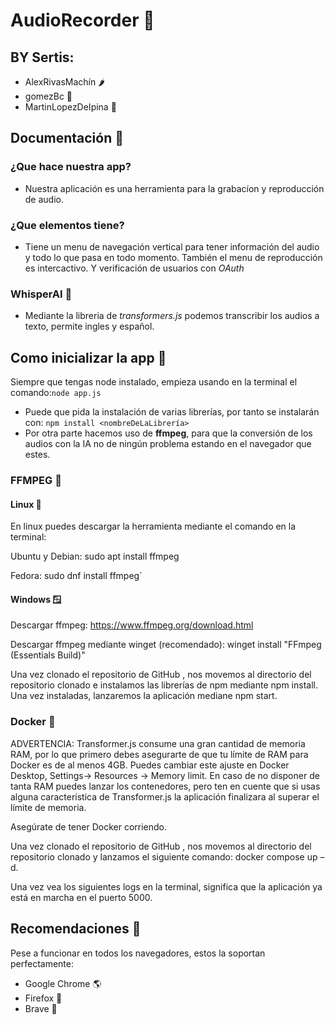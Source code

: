 # AudioRecorder 🎤
## BY Sertis:
+ AlexRivasMachín 🌶️
+ gomezBc 🥥
+ MartinLopezDeIpina 🍍
## Documentación 📃
### ¿Que hace nuestra app?
+ Nuestra aplicación es una herramienta para la grabacíon y reproducción de audio.
### ¿Que elementos tiene?
+ Tiene un menu de navegación vertical para tener información del audio y todo lo que pasa en todo momento. También el menu de reproducción es intercactivo. Y verificación de usuarios con *OAuth*
### WhisperAI 🤖
+ Mediante la libreria de *transformers.js* podemos transcribir los audios a texto, permite ingles y español.

## Como inicializar la app 🎤
Siempre que tengas node instalado, empieza usando en la terminal el comando:`node app.js`
+ Puede que pida la instalación de varias librerías, por tanto se instalarán con: `npm install <nombreDeLaLibrería>`
+ Por otra parte hacemos uso de **ffmpeg**, para que la conversión de los audios con la IA no de ningún problema estando en el navegador que estes.

### FFMPEG 🔹
#### Linux 🥇
En linux puedes descargar la herramienta mediante el comando en la terminal: 

Ubuntu y Debian: sudo apt install ffmpeg 

Fedora: sudo dnf install ffmpeg` 

#### Windows 🪟
Descargar ffmpeg: https://www.ffmpeg.org/download.html 

Descargar ffmpeg mediante winget (recomendado): winget install "FFmpeg (Essentials Build)" 

Una vez clonado el repositorio de GitHub , nos movemos al directorio del repositorio clonado e instalamos las librerías de npm mediante npm install. Una vez instaladas, lanzaremos la aplicación mediane npm start. 


### Docker  🐳

ADVERTENCIA: Transformer.js consume una gran cantidad de memoria RAM, por lo que primero debes asegurarte de que tu límite de RAM para Docker es de al menos 4GB. Puedes cambiar este ajuste en Docker Desktop, Settings-> Resources -> Memory limit. En caso de no disponer de tanta RAM puedes lanzar los contenedores, pero ten en cuente que si usas alguna característica de Transformer.js la aplicación finalizara al superar el límite de memoria. 

Asegúrate de tener Docker corriendo. 

Una vez clonado el repositorio de GitHub , nos movemos al directorio del repositorio clonado y lanzamos el siguiente comando: docker compose up –d.  

Una vez vea los siguientes logs en la terminal, significa que la aplicación ya está en marcha en el puerto 5000. 

## Recomendaciones 📔
Pese a funcionar en todos los navegadores, estos la soportan perfectamente:
+ Google Chrome 🌎
+ Firefox 🦊
+ Brave 🦁
